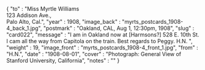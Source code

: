 {
  "to" : "Miss Myrtle Williams<br> 123 Addison Ave.,<br>Palo Alto, Cal.",
  "year" : 1908,
  "image_back" : "myrts_postcards_1908-4_back_1.jpg",
  "postmark" : "Oakland, CAL, Aug 1, 12:30pm, 1908",
  "slug" : "card022",
  "message" : "I am in Oakland now at [Harmsons?] 528 E. 10th St. I cam all the way from Capitola on the train. Best regards to Peggy. H.N. ",
  "weight" : 19,
  "image_front" : "myrts_postcards_1908-4_front_1.jpg",
  "from" : "H.N.",
  "date" : "1908-08-01",
  "cover" : "Photograph: General View of Stanford University, California",
  "notes" : ""
}
